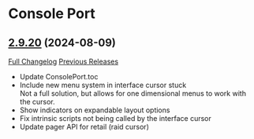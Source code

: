# Console Port

## [2.9.20](https://github.com/seblindfors/ConsolePort/tree/2.9.20) (2024-08-09)
[Full Changelog](https://github.com/seblindfors/ConsolePort/compare/2.9.19...2.9.20) [Previous Releases](https://github.com/seblindfors/ConsolePort/releases)

- Update ConsolePort.toc  
- Include new menu system in interface cursor stuck  
    Not a full solution, but allows for one dimensional menus to work with the cursor.  
- Show indicators on expandable layout options  
- Fix intrinsic scripts not being called by the interface cursor  
- Update pager API for retail (raid cursor)  
